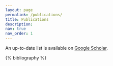 ```yaml
---
layout: page
permalink: /publications/
title: Publications
description:
nav: true
nav_order: 1
---
```

<!-- _pages/publications.md -->
<p>An up-to-date list is available on <a href="https://scholar.google.com/citations?user=YmHEJCoAAAAJ&hl=en" target="_blank" rel="noopener noreferrer">Google Scholar</a>.</p>

<div class="publications">

{% bibliography %}

</div>
